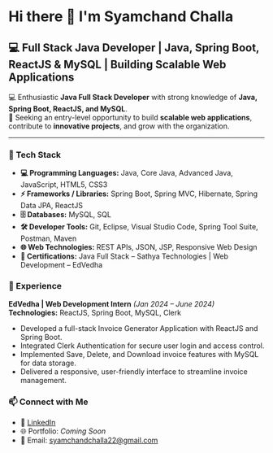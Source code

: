 # Hi there 👋 I'm Syamchand Challa   

## 💻 Full Stack Java Developer | Java, Spring Boot, ReactJS & MySQL | Building Scalable Web Applications


💻 Enthusiastic **Java Full Stack Developer** with strong knowledge of **Java, Spring Boot, ReactJS, and MySQL**.  
🚀 Seeking an entry-level opportunity to build **scalable web applications**, contribute to **innovative projects**, and grow with the organization.  


---

### 🔧 Tech Stack  

- **💻 Programming Languages:** Java, Core Java, Advanced Java, JavaScript, HTML5, CSS3  
- **⚡ Frameworks / Libraries:** Spring Boot, Spring MVC, Hibernate, Spring Data JPA, ReactJS  
- **🗄 Databases:** MySQL, SQL  
- **🛠 Developer Tools:** Git, Eclipse, Visual Studio Code, Spring Tool Suite, Postman, Maven  
- **🌐 Web Technologies:** REST APIs, JSON, JSP, Responsive Web Design  
- **📜 Certifications:** Java Full Stack – Sathya Technologies | Web Development – EdVedha

### 💼 Experience  

**EdVedha | Web Development Intern** *(Jan 2024 – June 2024)*  
**Technologies:** ReactJS, Spring Boot, MySQL, Clerk  
- Developed a full-stack Invoice Generator Application with ReactJS and Spring Boot.  
- Integrated Clerk Authentication for secure user login and access control.  
- Implemented Save, Delete, and Download invoice features with MySQL for data storage.  
- Delivered a responsive, user-friendly interface to streamline invoice management.



### 📫 Connect with Me  

- 💼 [LinkedIn](www.linkedin.com/in/syamchand-challa)  
- 🌐 Portfolio: *Coming Soon*  
- 📧 Email: syamchandchalla22@gmail.com  
